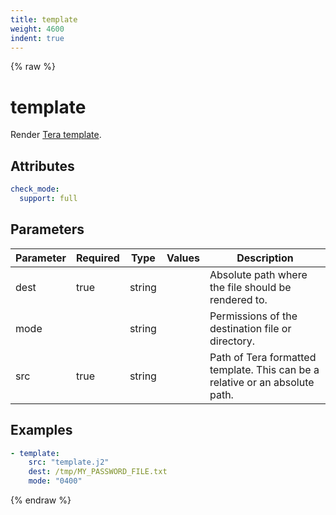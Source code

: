 ```yaml
---
title: template
weight: 4600
indent: true
---
```


{% raw %}
# template

Render [Tera template](https://tera.netlify.app/docs/#templates).

## Attributes

```yaml
check_mode:
  support: full
```

## Parameters

| Parameter | Required | Type   | Values | Description                                                                  |
|-----------|----------|--------|--------|------------------------------------------------------------------------------|
| dest      | true     | string |        | Absolute path where the file should be rendered to.                          |
| mode      |          | string |        | Permissions of the destination file or directory.                            |
| src       | true     | string |        | Path of Tera formatted template. This can be a relative or an absolute path. |

## Examples

```yaml
- template:
    src: "template.j2"
    dest: /tmp/MY_PASSWORD_FILE.txt
    mode: "0400"
```

{% endraw %}
